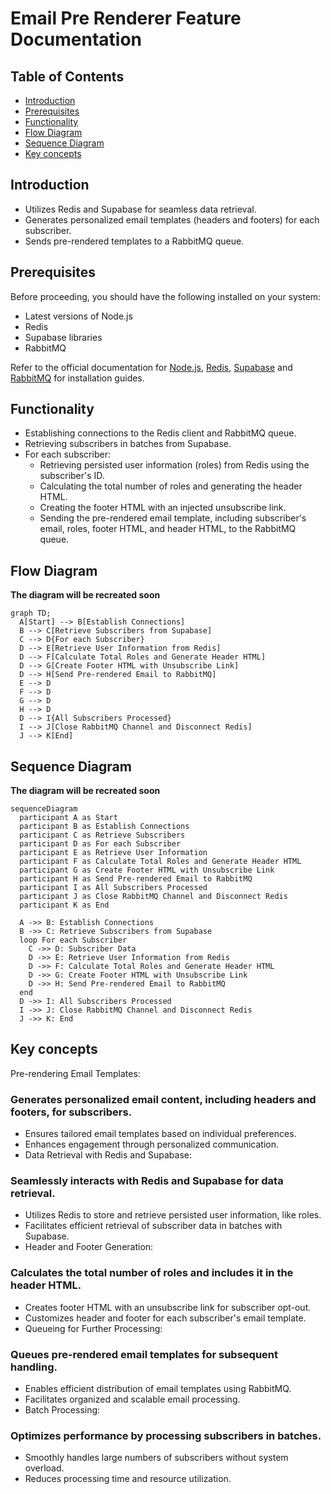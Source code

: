 # Email Pre Renderer Feature Documentation

## Table of Contents

- [Introduction](#introduction)
- [Prerequisites](#prerequisites)
- [Functionality](#functionality)
- [Flow Diagram](#flow-diagram)
- [Sequence Diagram](#sequence-diagram)
- [Key concepts](#key-concepts)

## Introduction

- Utilizes Redis and Supabase for seamless data retrieval.
- Generates personalized email templates (headers and footers) for each subscriber.
- Sends pre-rendered templates to a RabbitMQ queue.

## Prerequisites

Before proceeding, you should have the following installed on your system:

- Latest versions of Node.js
- Redis
- Supabase libraries
- RabbitMQ

Refer to the official documentation for [Node.js](https://nodejs.org/),
[Redis](https://redis.io/),
[Supabase](https://supabase.io/) and
[RabbitMQ](https://www.rabbitmq.com/monitoring.html) for installation guides.

## Functionality

- Establishing connections to the Redis client and RabbitMQ queue.
- Retrieving subscribers in batches from Supabase.
- For each subscriber:
  - Retrieving persisted user information (roles) from Redis using the subscriber's ID.
  - Calculating the total number of roles and generating the header HTML.
  - Creating the footer HTML with an injected unsubscribe link.
  - Sending the pre-rendered email template, including subscriber's email, roles, footer HTML, and header HTML, to the RabbitMQ queue.

## Flow Diagram

**The diagram will be recreated soon**

```mermaid
graph TD;
  A[Start] --> B[Establish Connections]
  B --> C[Retrieve Subscribers from Supabase]
  C --> D{For each Subscriber}
  D --> E[Retrieve User Information from Redis]
  D --> F[Calculate Total Roles and Generate Header HTML]
  D --> G[Create Footer HTML with Unsubscribe Link]
  D --> H[Send Pre-rendered Email to RabbitMQ]
  E --> D
  F --> D
  G --> D
  H --> D
  D --> I{All Subscribers Processed}
  I --> J[Close RabbitMQ Channel and Disconnect Redis]
  J --> K[End]
```

## Sequence Diagram

**The diagram will be recreated soon**

```mermaid
sequenceDiagram
  participant A as Start
  participant B as Establish Connections
  participant C as Retrieve Subscribers
  participant D as For each Subscriber
  participant E as Retrieve User Information
  participant F as Calculate Total Roles and Generate Header HTML
  participant G as Create Footer HTML with Unsubscribe Link
  participant H as Send Pre-rendered Email to RabbitMQ
  participant I as All Subscribers Processed
  participant J as Close RabbitMQ Channel and Disconnect Redis
  participant K as End

  A ->> B: Establish Connections
  B ->> C: Retrieve Subscribers from Supabase
  loop For each Subscriber
    C ->> D: Subscriber Data
    D ->> E: Retrieve User Information from Redis
    D ->> F: Calculate Total Roles and Generate Header HTML
    D ->> G: Create Footer HTML with Unsubscribe Link
    D ->> H: Send Pre-rendered Email to RabbitMQ
  end
  D ->> I: All Subscribers Processed
  I ->> J: Close RabbitMQ Channel and Disconnect Redis
  J ->> K: End

```

## Key concepts

Pre-rendering Email Templates:

### Generates personalized email content, including headers and footers, for subscribers.

- Ensures tailored email templates based on individual preferences.
- Enhances engagement through personalized communication.
- Data Retrieval with Redis and Supabase:

### Seamlessly interacts with Redis and Supabase for data retrieval.

- Utilizes Redis to store and retrieve persisted user information, like roles.
- Facilitates efficient retrieval of subscriber data in batches with Supabase.
- Header and Footer Generation:

### Calculates the total number of roles and includes it in the header HTML.

- Creates footer HTML with an unsubscribe link for subscriber opt-out.
- Customizes header and footer for each subscriber's email template.
- Queueing for Further Processing:

### Queues pre-rendered email templates for subsequent handling.

- Enables efficient distribution of email templates using RabbitMQ.
- Facilitates organized and scalable email processing.
- Batch Processing:

### Optimizes performance by processing subscribers in batches.

- Smoothly handles large numbers of subscribers without system overload.
- Reduces processing time and resource utilization.
